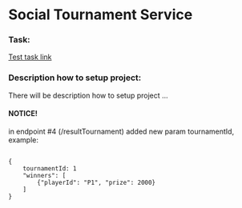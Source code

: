 # Social Tournament Service

### Task:

[Test task link](http://www.viktor.ee/backend-assessment.pdf)

### Description how to setup project:

There will be description how to setup project ...

#### NOTICE!
in endpoint #4 (/resultTournament) added new param tournamentId, example:
```

{
    tournamentId: 1
    "winners": [
        {"playerId": "P1", "prize": 2000}
    ]
}

```